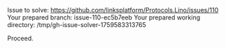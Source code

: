 Issue to solve: https://github.com/linksplatform/Protocols.Lino/issues/110
Your prepared branch: issue-110-ec5b7eeb
Your prepared working directory: /tmp/gh-issue-solver-1759583313765

Proceed.